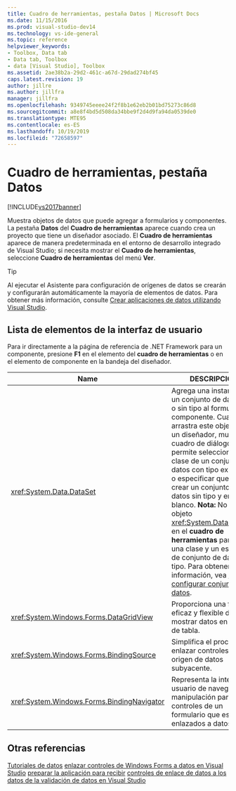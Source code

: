 ```yaml
---
title: Cuadro de herramientas, pestaña Datos | Microsoft Docs
ms.date: 11/15/2016
ms.prod: visual-studio-dev14
ms.technology: vs-ide-general
ms.topic: reference
helpviewer_keywords:
- Toolbox, Data tab
- Data tab, Toolbox
- data [Visual Studio], Toolbox
ms.assetid: 2ae38b2a-29d2-461c-a67d-29dad274bf45
caps.latest.revision: 19
author: jillre
ms.author: jillfra
manager: jillfra
ms.openlocfilehash: 9349745eeee24f2f8b1e62eb2b01bd75273c86d8
ms.sourcegitcommit: a8e8f4bd5d508da34bbe9f2d4d9fa94da0539de0
ms.translationtype: MTE95
ms.contentlocale: es-ES
ms.lasthandoff: 10/19/2019
ms.locfileid: "72658597"
---
```

# <a name="toolbox-data-tab"></a>Cuadro de herramientas, pestaña Datos
[!INCLUDE[vs2017banner](../../includes/vs2017banner.md)]

Muestra objetos de datos que puede agregar a formularios y componentes. La pestaña **Datos** del **Cuadro de herramientas** aparece cuando crea un proyecto que tiene un diseñador asociado. El **Cuadro de herramientas** aparece de manera predeterminada en el entorno de desarrollo integrado de Visual Studio; si necesita mostrar el **Cuadro de herramientas**, seleccione **Cuadro de herramientas** del menú **Ver**.

> [!TIP]
> Al ejecutar el Asistente para configuración de orígenes de datos se crearán y configurarán automáticamente la mayoría de elementos de datos. Para obtener más información, consulte [Crear aplicaciones de datos utilizando Visual Studio](https://msdn.microsoft.com/28edce21-220a-484c-b461-a75b0232d293).

## <a name="ui-element-list"></a>Lista de elementos de la interfaz de usuario
 Para ir directamente a la página de referencia de .NET Framework para un componente, presione **F1** en el elemento del **cuadro de herramientas** o en el elemento de componente en la bandeja del diseñador.

|Name|DESCRIPCIÓN|
|----------|-----------------|
|<xref:System.Data.DataSet>|Agrega una instancia de un conjunto de datos con o sin tipo al formulario o componente. Cuando arrastra este objeto en un diseñador, muestra un cuadro de diálogo que le permite seleccionar una clase de un conjunto de datos con tipo existente o especificar que quiere crear un conjunto de datos sin tipo y en blanco. **Nota:** No use el objeto <xref:System.Data.DataSet> en el **cuadro de herramientas** para crear una clase y un esquema de conjunto de datos con tipo. Para obtener más información, vea [Crear y configurar conjuntos de datos](../../data-tools/create-and-configure-datasets-in-visual-studio.md).|
|<xref:System.Windows.Forms.DataGridView>|Proporciona una forma eficaz y flexible de mostrar datos en formato de tabla.|
|<xref:System.Windows.Forms.BindingSource>|Simplifica el proceso de enlazar controles a un origen de datos subyacente.|
|<xref:System.Windows.Forms.BindingNavigator>|Representa la interfaz de usuario de navegación y manipulación para los controles de un formulario que están enlazados a datos.|

## <a name="see-also"></a>Otras referencias
 [Tutoriales de datos](https://msdn.microsoft.com/library/15a88fb8-3bee-4962-914d-7a1f8bd40ec4) [enlazar controles de Windows Forms a datos en Visual Studio](../../data-tools/bind-windows-forms-controls-to-data-in-visual-studio.md) [preparar la aplicación para recibir](https://msdn.microsoft.com/library/c17bdb7e-c234-4f2f-9582-5e55c27356ad) [controles de enlace de datos a los datos de la validación de datos en Visual Studio](../../data-tools/bind-controls-to-data-in-visual-studio.md) [](https://msdn.microsoft.com/library/b3a9ee4e-5d4d-4411-9c56-c811f2b4ee7e)
